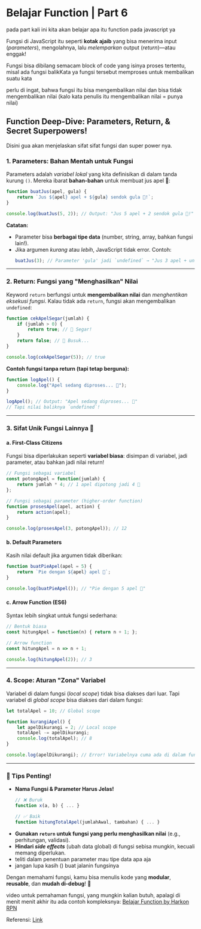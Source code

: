 # Belajar Function | Part 6

pada part kali ini kita akan belajar apa itu function pada javascript ya

Fungsi di JavaScript itu seperti **kotak ajaib** yang bisa menerima input (*parameters*), mengolahnya, lalu *melemparkan* output (*return*)—atau enggak!

Fungsi bisa dibilang semacam block of code yang isinya proses tertentu, misal ada fungsi balikKata ya fungsi tersebut memproses untuk membalikan suatu kata

perlu di ingat, bahwa fungsi itu bisa mengembalikan nilai dan bisa tidak mengembalikan nilai (kalo kata penulis itu mengembalikan nilai = punya nilai)


## Function Deep-Dive: Parameters, Return, & Secret Superpowers! 

Disini gua akan menjelaskan sifat sifat fungsi dan super power nya.

### **1. Parameters: Bahan Mentah untuk Fungsi**  
Parameters adalah *variabel lokal* yang kita definisikan di dalam tanda kurung `()`. Mereka ibarat **bahan-bahan** untuk membuat jus apel 🍹:  

```js
function buatJus(apel, gula) {
    return `Jus ${apel} apel + ${gula} sendok gula 🍎!`;
}

console.log(buatJus(5, 2)); // Output: "Jus 5 apel + 2 sendok gula 🍎!"
```

**Catatan:**  
- Parameter bisa **berbagai tipe data** (number, string, array, bahkan fungsi lain!).  
- Jika argumen *kurang* atau *lebih*, JavaScript tidak error. Contoh:  
  ```js
  buatJus(3); // Parameter 'gula' jadi `undefined` → "Jus 3 apel + undefined sendok gula 🍎!"
  ```

---

### **2. Return: Fungsi yang "Menghasilkan" Nilai**  
Keyword `return` berfungsi untuk **mengembalikan nilai** dan *menghentikan eksekusi fungsi*. Kalau tidak ada `return`, fungsi akan mengembalikan `undefined`:  

```js
function cekApelSegar(jumlah) {
    if (jumlah > 0) {
        return true; // 🍎 Segar!
    }
    return false; // 🍏 Busuk...
}

console.log(cekApelSegar(5)); // true
```

**Contoh fungsi tanpa return (tapi tetap berguna):**  
```js
function logApel() {
    console.log("Apel sedang diproses... 🍎");
}

logApel(); // Output: "Apel sedang diproses... 🍎"
// Tapi nilai baliknya `undefined`!
```

---

### **3. Sifat Unik Fungsi Lainnya 🦄**  

#### **a. First-Class Citizens**  
Fungsi bisa diperlakukan seperti **variabel biasa**: disimpan di variabel, jadi parameter, atau bahkan jadi nilai return!  

```js
// Fungsi sebagai variabel
const potongApel = function(jumlah) {
    return jumlah * 4; // 1 apel dipotong jadi 4 🍴
};

// Fungsi sebagai parameter (higher-order function)
function prosesApel(apel, action) {
    return action(apel);
}

console.log(prosesApel(3, potongApel)); // 12
```

#### **b. Default Parameters**  
Kasih nilai default jika argumen tidak diberikan:  
```js
function buatPieApel(apel = 5) {
    return `Pie dengan ${apel} apel 🥧`;
}

console.log(buatPieApel()); // "Pie dengan 5 apel 🥧"
```

#### **c. Arrow Function (ES6)**  
Syntax lebih singkat untuk fungsi sederhana:  
```js
// Bentuk biasa
const hitungApel = function(n) { return n + 1; };

// Arrow function
const hitungApel = n => n + 1; 

console.log(hitungApel(2)); // 3
```

---

### **4. Scope: Aturan "Zona" Variabel**  
Variabel di dalam fungsi (*local scope*) tidak bisa diakses dari luar. Tapi variabel di *global scope* bisa diakses dari dalam fungsi:  

```js
let totalApel = 10; // Global scope

function kurangiApel() {
    let apelDikurangi = 2; // Local scope
    totalApel -= apelDikurangi;
    console.log(totalApel); // 8
}

console.log(apelDikurangi); // Error! Variabelnya cuma ada di dalam fungsi
```

---

### **🚀 Tips Penting!**  
- **Nama Fungsi & Parameter Harus Jelas!**  
  ```js
  // ❌ Buruk
  function x(a, b) { ... }
  
  // ✅ Baik
  function hitungTotalApel(jumlahAwal, tambahan) { ... }
  ```  
- **Gunakan `return` untuk fungsi yang perlu menghasilkan nilai** (e.g., perhitungan, validasi).  
- **Hindari *side effects*** (ubah data global) di fungsi sebisa mungkin, kecuali memang diperlukan.
- teliti dalam penentuan parameter mau tipe data apa aja
- jangan lupa kasih () buat jalanin fungsinya

Dengan memahami fungsi, kamu bisa menulis kode yang **modular**, **reusable**, dan **mudah di-debug**! 🎉

video untuk pemahaman fungsi, yang mungkin kalian butuh, apalagi di menit menit akhir itu ada contoh kompleksnya:
[Belajar Function by Harkon RPN](https://youtu.be/qaHT0psosU0)

Referensi: [Link](https://medium.com/@adhywiranata/bermain-scope-di-javascript-d954e07d05ae)
